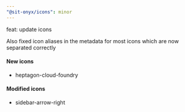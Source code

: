 ```yaml
---
"@sit-onyx/icons": minor
---
```


feat: update icons

Also fixed icon aliases in the metadata for most icons which are now separated correctly

#### New icons

- heptagon-cloud-foundry

#### Modified icons

- sidebar-arrow-right
